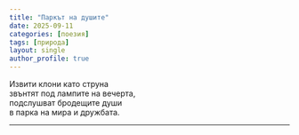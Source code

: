```yaml
---
title: "Паркът на душите"
date: 2025-09-11
categories: [поезия]
tags: [природа]
layout: single
author_profile: true
---
```


<div class="poem3">

Извити клони като струна<br/>
звънтят под лампите на вечерта,<br/>
подслушват бродещите души<br/>
в парка на мира и дружбата.<br/>
<hr/>
</div>